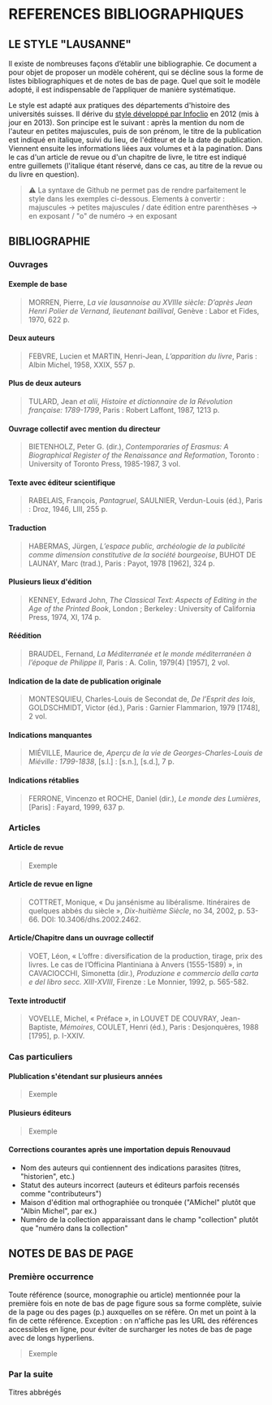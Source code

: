 # REFERENCES BIBLIOGRAPHIQUES
## LE STYLE "LAUSANNE"

Il existe de nombreuses façons d’établir une bibliographie. Ce document a pour objet de proposer un modèle cohérent, qui se décline sous la forme de listes bibliographiques et de notes de bas de page. Quel que soit le modèle adopté, il est indispensable de l’appliquer de manière systématique. 

Le style est adapté aux pratiques des départements d'histoire des universités suisses. Il dérive du [style développé par Infoclio](https://www.infoclio.ch/fr/style-de-citation-infoclioch-instructions-pour-zotero) en 2012 (mis à jour en 2013). Son principe est le suivant : après la mention du nom de l'auteur en petites majuscules, puis de son prénom, le titre de la publication est indiqué en italique, suivi du lieu, de l'éditeur et de la date de publication. Viennent ensuite les informations liées aux volumes et à la pagination. Dans le cas d'un article de revue ou d'un chapitre de livre, le titre est indiqué entre guillemets (l'italique étant réservé, dans ce cas, au titre de la revue ou du livre en question).

> :warning: La syntaxe de Github ne permet pas de rendre parfaitement le style dans les exemples ci-dessous. Elements à convertir : majuscules -> petites majuscules / date édition entre parenthèses -> en exposant / "o" de numéro -> en exposant

## BIBLIOGRAPHIE

### Ouvrages

#### Exemple de base
> MORREN, Pierre, *La vie lausannoise au XVIIIe siècle: D’après Jean Henri Polier de Vernand, lieutenant baillival*, Genève : Labor et Fides, 1970, 622 p.
#### Deux auteurs
> FEBVRE, Lucien et MARTIN, Henri-Jean, *L’apparition du livre*, Paris : Albin Michel, 1958, XXIX, 557 p.
#### Plus de deux auteurs
> TULARD, Jean *et alii*, *Histoire et dictionnaire de la Révolution française: 1789-1799*, Paris : Robert Laffont, 1987, 1213 p.
#### Ouvrage collectif avec mention du directeur
> BIETENHOLZ, Peter G. (dir.), *Contemporaries of Erasmus: A Biographical Register of the Renaissance and Reformation*, Toronto : University of Toronto Press, 1985-1987, 3 vol.
#### Texte avec éditeur scientifique
> RABELAIS, François, *Pantagruel*, SAULNIER, Verdun-Louis (éd.), Paris : Droz, 1946, LIII, 255 p.
#### Traduction
> HABERMAS, Jürgen, *L’espace public, archéologie de la publicité comme dimension constitutive de la société bourgeoise*, BUHOT DE LAUNAY, Marc (trad.), Paris : Payot, 1978 [1962], 324 p.
#### Plusieurs lieux d'édition
> KENNEY, Edward John, *The Classical Text: Aspects of Editing in the Age of the Printed Book*, London ; Berkeley : University of California Press, 1974, XI, 174 p.
#### Réédition
> BRAUDEL, Fernand, *La Méditerranée et le monde méditerranéen à l’époque de Philippe II*, Paris : A. Colin, 1979(4) [1957], 2 vol.
#### Indication de la date de publication originale
> MONTESQUIEU, Charles-Louis de Secondat de, *De l’Esprit des lois*, GOLDSCHMIDT, Victor (éd.), Paris : Garnier Flammarion, 1979 [1748], 2 vol.
#### Indications manquantes
> MIÉVILLE, Maurice de, *Aperçu de la vie de Georges-Charles-Louis de Miéville : 1799-1838*, [s.l.] : [s.n.], [s.d.], 7 p.
#### Indications rétablies
> FERRONE, Vincenzo et ROCHE, Daniel (dir.), *Le monde des Lumières*, [Paris] : Fayard, 1999, 637 p.

### Articles

#### Article de revue
> Exemple 

#### Article de revue en ligne
> COTTRET, Monique, « Du jansénisme au libéralisme. Itinéraires de quelques abbés du siècle », *Dix-huitième Siècle*, no 34, 2002, p. 53-66. DOI: 10.3406/dhs.2002.2462.

#### Article/Chapitre dans un ouvrage collectif
> VOET, Léon, « L’offre : diversification de la production, tirage, prix des livres. Le cas de l’Officina Plantiniana à Anvers (1555-1589) », in CAVACIOCCHI, Simonetta (dir.), *Produzione e commercio della carta e del libro secc. XIII-XVIII*, Firenze : Le Monnier, 1992, p. 565-582.

#### Texte introductif
> VOVELLE, Michel, « Préface », in LOUVET DE COUVRAY, Jean-Baptiste, *Mémoires*, COULET, Henri (éd.), Paris : Desjonquères, 1988 [1795], p. I-XXIV.

### Cas particuliers

#### Plublication s'étendant sur plusieurs années
> Exemple

#### Plusieurs éditeurs
> Exemple 

#### Corrections courantes après une importation depuis Renouvaud
* Nom des auteurs qui contiennent des indications parasites (titres, "historien", etc.)
* Statut des auteurs incorrect (auteurs et éditeurs parfois recensés comme "contributeurs")
* Maison d'édition mal orthographiée ou tronquée ("AMichel" plutôt que "Albin Michel", par ex.)
* Numéro de la collection apparaissant dans le champ "collection" plutôt que "numéro dans la collection"

## NOTES DE BAS DE PAGE

### Première occurrence
Toute référence (source, monographie ou article) mentionnée pour la première fois en note de bas de page figure sous sa forme complète, suivie de la page ou des pages (p.) auxquelles on se réfère. On met un point à la fin de cette référence.
Exception : on n'affiche pas les URL des références accessibles en ligne, pour éviter de surcharger les notes de bas de page avec de longs hyperliens.

> Exemple 

### Par la suite
Titres abbrégés 
